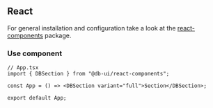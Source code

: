 ## React

For general installation and configuration take a look at
the [react-components](https://www.npmjs.com/package/@db-ui/react-components) package.

### Use component

```tsx App.tsx
// App.tsx
import { DBSection } from "@db-ui/react-components";

const App = () => <DBSection variant="full">Section</DBSection>;

export default App;
```
